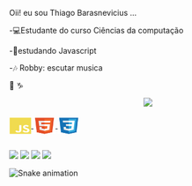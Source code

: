 Oii! eu sou Thiago Barasnevicius ...

-💻Estudante do curso Ciências da computação

-📕estudando Javascript

-🎶 Robby: escutar musica

👾 ♑

<div align="center">
  <a href="https://github.com/Thiago-Baras">
  <img height="180em" src="https://github-readme-stats.vercel.app/api?username=Thiago-Baras&show_icons=true&theme=tokyonight&include_all_commits=true&count_private=true"/>
</div>
<div style="display: inline_block"><br>
  <img align="center" alt="th-Js" height="30" width="40" src="https://raw.githubusercontent.com/devicons/devicon/master/icons/javascript/javascript-plain.svg">
  <img align="center" alt="th-HTML" height="30" width="40" src="https://raw.githubusercontent.com/devicons/devicon/master/icons/html5/html5-original.svg">
  <img align="center" alt="th-CSS" height="30" width="40" src="https://raw.githubusercontent.com/devicons/devicon/master/icons/css3/css3-original.svg">
  
</div>
  
  ##
 
<div> 

  <a href="https://www.instagram.com/baras_th_/saved/" target="_blank"><img src="https://img.shields.io/badge/-Instagram-%23E4405F?style=for-the-badge&logo=instagram&logoColor=white" target="_blank"></a>
 <a href="https://discord.gg/ThiagoB#0485" target="_blank"><img src="https://img.shields.io/badge/Discord-7289DA?style=for-the-badge&logo=discord&logoColor=white" target="_blank"></a> 
  <a href = "mailto:thiagobaras@gmail.com"><img src="https://img.shields.io/badge/-Gmail-%23333?style=for-the-badge&logo=gmail&logoColor=white" target="_blank"></a>
  <a href="https://www.linkedin.com/in/thiago-barasnevicius-barbosa-84316a204" target="_blank"><img src="https://img.shields.io/badge/-LinkedIn-%230077B5?style=for-the-badge&logo=linkedin&logoColor=white" target="_blank"></a> 
 
  ![Snake animation](https://github.com/Thiago-Baras/Thiago-Baras/blob/output/github-contribution-grid-snake.svg)
 
</div
